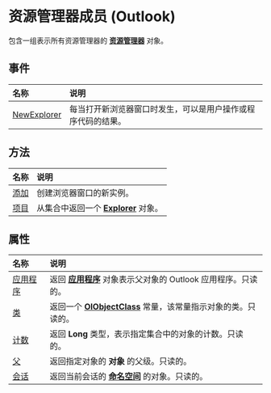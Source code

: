 
# 资源管理器成员 (Outlook)


包含一组表示所有资源管理器的 **[资源管理器](026591e5-049f-503a-4166-34e6dbc225fb.md)** 对象。


## 事件



|**名称**|**说明**|
|:-----|:-----|
|[NewExplorer](701409f3-ead3-2707-b3de-baa053e8d5c2.md)|每当打开新浏览器窗口时发生，可以是用户操作或程序代码的结果。|

## 方法



|**名称**|**说明**|
|:-----|:-----|
|[添加](c3db3c6f-6441-c23e-06f2-afb5b61e5662.md)|创建浏览器窗口的新实例。|
|[项目](b854ab0e-e966-4de8-7ccf-db4723812212.md)|从集合中返回一个  **[Explorer](026591e5-049f-503a-4166-34e6dbc225fb.md)** 对象。|

## 属性



|**名称**|**说明**|
|:-----|:-----|
|[应用程序](d3643253-a870-1402-ea50-3ec27d1913d0.md)|返回 **[应用程序](797003e7-ecd1-eccb-eaaf-32d6ddde8348.md)** 对象表示父对象的 Outlook 应用程序。只读的。|
|[类](a43705fa-4a6a-1975-feb7-23253d205a9b.md)|返回一个 **[OlObjectClass](33d724b3-df3c-2a7f-a80f-93b66d96f588.md)** 常量，该常量指示对象的类。只读的。|
|[计数](48d8d345-5745-c378-f136-7b90ed499ef2.md)|返回 **Long** 类型，表示指定集合中的对象的计数。只读的。|
|[父](3303e3d9-19d9-3439-e86b-af96fb28d8b7.md)|返回指定对象的 **对象** 的父级。只读的。|
|[会话](51dede9c-3775-2ca9-553e-5bd87ff35ae6.md)|返回当前会话的 **[命名空间](f0dcaa19-07f5-5d42-a3bf-2e42b7885644.md)** 的对象。只读的。|
